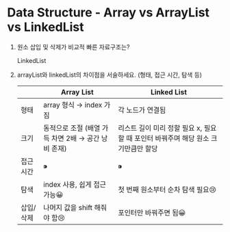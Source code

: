 # **Data Structure - Array vs ArrayList vs LinkedList**
1. 원소 삽입 및 삭제가 비교적 빠른 자료구조는?
    
    LinkedList
    
2. arrayList와 linkedList의 차이점을 서술하세요. (형태, 접근 시간, 탐색 등)    
    
    |  | Array List | Linked List |
    | --- | --- | --- |
    | 형태 | array 형식 → index 가짐 | 각 노드가 연결됨 |
    | 크기 | 동적으로 조절 (배열 가득 차면 2배 → 공간 낭비 존재) | 리스트 길이 미리 정할 필요 x, 필요할 때 포인터 바꿔주며 해당 원소 크기만큼만 할당 |
    | 접근 시간 | ⁍ | ⁍ |
    | 탐색 | index 사용, 쉽게 접근 가능😀 | 첫 번째 원소부터 순차 탐색 필요😢 |
    | 삽입/삭제 | 나머지 값을 shift 해줘야 함😢 | 포인터만 바꿔주면 됨😀 |
